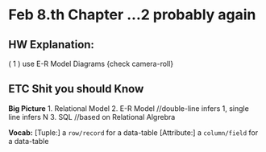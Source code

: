 # Feb 8.th Chapter ...2 probably again #

## HW Explanation: ##

( 1 ) use E-R Model Diagrams {check camera-roll}

## ETC Shit you should Know ##

**Big Picture**
    1. Relational Model 
    2. E-R Model       //double-line infers 1, single line infers N
    3. SQL             //based on Relational Algrebra

**Vocab:**
    [Tuple:]     a `row/record` for a data-table
    [Attribute:] a `column/field` for a data-table
